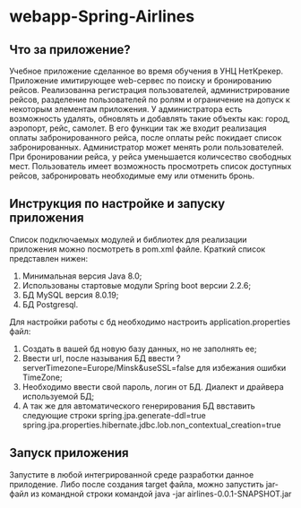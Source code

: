 # webapp-Spring-Airlines

Что за приложение?
------------------
  Учебное приложение сделанное во время обучения в УНЦ НетКрекер.
Приложение имитирующее web-сервес по поиску и бронированию рейсов.
Реализованна регистрация пользователей, администрирование рейсов,
разделение пользователей по ролям и ограничение на допуск к некоторым
элементам приложения. У администратора есть возможность удалять, обновлять
и добавлять такие объекты как: город, аэропорт, рейс, самолет. В его функции так
же входит реализация оплаты забронированного рейса, после оплаты рейс покидает
список забронированных. Администратор может менять роли пользователей. При 
бронировании рейса, у рейса уменьшается количсество свободных мест. Пользователь
имеет возможность просмотреть список доступных рейсов, забронировать необходимые ему или
отменить бронь.

Инструкция по настройке и запуску приложения
--------------------------------------------
  Список подключаемых модулей и библиотек для реализации приложения
 можно посмотреть в pom.xml файле. 
 Краткий список представлен нижен:
1. Минимальная версия Java 8.0;
2. Использованы стартовые модули Spring boot версии 2.2.6;
3. БД MySQL версия 8.0.19;
4. БД Postgresql.

Для настройки работы с бд необходимо настроить application.properties файл:
1. Создать в вашей бд новую базу данных, но не заполнять ее;
2. Ввести url, после называния БД ввести ?serverTimezone=Europe/Minsk&useSSL=false
для избежания ошибки TimeZone;
3. Необходимо ввести свой пароль, логин от БД. Диалект и драйвера используемой БД;
4. А так же для автоматического генерирования БД  ввставить следующие строки
  spring.jpa.generate-ddl=true
  spring.jpa.properties.hibernate.jdbc.lob.non_contextual_creation=true

Запуск приложения
-----------------
Запустите в любой интегрированной среде разработки данное прилодение. 
Либо после создания target файла, можно запустить jar-файл из командной строки
командой java -jar airlines-0.0.1-SNAPSHOT.jar
